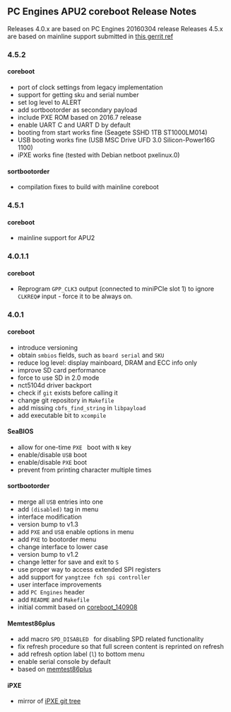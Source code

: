PC Engines APU2 coreboot Release Notes
--------------------------------------

Releases 4.0.x are based on PC Engines 20160304 release
Releases 4.5.x are based on mainline support submitted in [this gerrit ref](https://review.coreboot.org/#/c/14138/)

### 4.5.2

#### coreboot

  * port of clock settings from legacy implementation
  * support for getting sku and serial number
  * set log level to ALERT
  * add sortbootorder as secondary payload
  * include PXE ROM based on 2016.7 release
  * enable UART C and UART D by default
  * booting from start works fine (Seagete SSHD 1TB ST1000LM014)
  * USB booting works fine (USB MSC Drive UFD 3.0 Silicon-Power16G 1100)
  * iPXE works fine (tested with Debian netboot pxelinux.0)

#### sortbootorder

  * compilation fixes to build with mainline coreboot

### 4.5.1

#### coreboot

  * mainline support for APU2

### 4.0.1.1

#### coreboot

  * Reprogram `GPP_CLK3` output (connected to miniPCIe slot 1) to ignore `CLKREQ#`
    input - force it to be always on.

### 4.0.1

#### coreboot

  * introduce versioning
  * obtain `smbios` fields, such as `board serial` and `SKU`
  * reduce log level: display mainboard, DRAM and ECC info only
  * improve SD card performance
  * force to use SD in 2.0 mode
  * nct5104d driver backport
  * check if `git` exists before calling it
  * change git repository in `Makefile`
  * add missing `cbfs_find_string` in `libpayload`
  * add executable bit to `xcompile`

#### SeaBIOS

  * allow for one-time `PXE ` boot with `N` key
  * enable/disable `USB` boot
  * enable/disable `PXE` boot
  * prevent from printing character multiple times

#### sortbootorder

  * merge all `USB` entries into one
  * add `(disabled)` tag in menu
  * interface modification
  * version bump to v1.3
  * add `PXE` and `USB` enable options in menu
  * add `PXE` to bootorder menu
  * change interface to lower case
  * version bump to v1.2
  * change letter for save and exit to `S`
  * use proper way to access extended SPI registers
  * add support for `yangtzee fch spi controller`
  * user interface improvements
  * add `PC Engines` header
  * add `README` and `Makefile`
  * initial commit based on
    [coreboot_140908](http://pcengines.ch/tmp/coreboot_140908.tar.gz)

#### Memtest86plus

  * add macro `SPD_DISABLED ` for disabling SPD related functionality
  * fix refresh procedure so that full screen content is reprinted on refresh
  * add refresh option label (`l`) to bottom menu
  * enable serial console by default
  * based on [memtest86plus](https://review.coreboot.org/cgit/memtest86plus.git?)

#### iPXE

  * mirror of [iPXE git tree](http://git.ipxe.org/ipxe.git)
